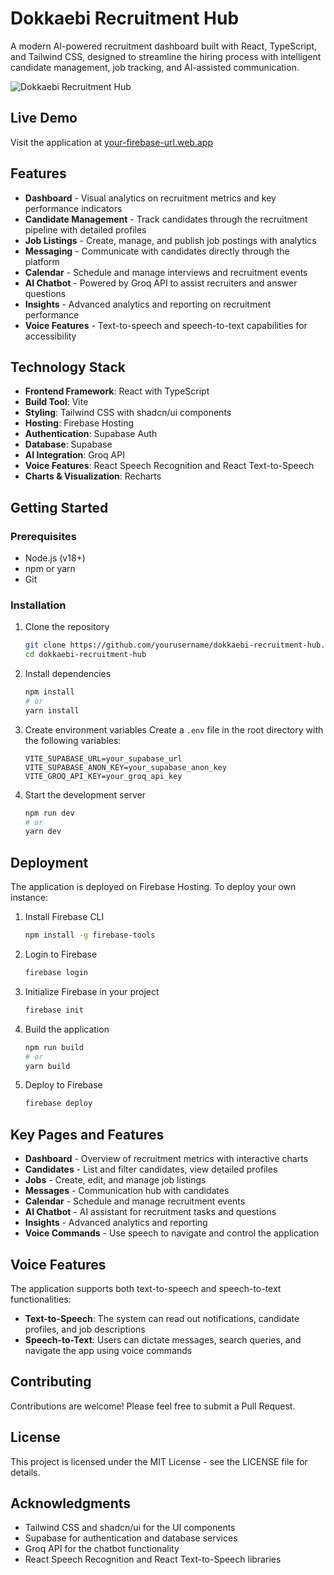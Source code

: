 # Dokkaebi Recruitment Hub

A modern AI-powered recruitment dashboard built with React, TypeScript, and Tailwind CSS, designed to streamline the hiring process with intelligent candidate management, job tracking, and AI-assisted communication.

![Dokkaebi Recruitment Hub](https://via.placeholder.com/800x400?text=Dokkaebi+Recruitment+Hub)

## Live Demo

Visit the application at [your-firebase-url.web.app](https://your-firebase-url.web.app)

## Features

- **Dashboard** - Visual analytics on recruitment metrics and key performance indicators
- **Candidate Management** - Track candidates through the recruitment pipeline with detailed profiles
- **Job Listings** - Create, manage, and publish job postings with analytics
- **Messaging** - Communicate with candidates directly through the platform
- **Calendar** - Schedule and manage interviews and recruitment events
- **AI Chatbot** - Powered by Groq API to assist recruiters and answer questions
- **Insights** - Advanced analytics and reporting on recruitment performance
- **Voice Features** - Text-to-speech and speech-to-text capabilities for accessibility

## Technology Stack

- **Frontend Framework**: React with TypeScript
- **Build Tool**: Vite
- **Styling**: Tailwind CSS with shadcn/ui components
- **Hosting**: Firebase Hosting
- **Authentication**: Supabase Auth
- **Database**: Supabase
- **AI Integration**: Groq API
- **Voice Features**: React Speech Recognition and React Text-to-Speech
- **Charts & Visualization**: Recharts

## Getting Started

### Prerequisites

- Node.js (v18+)
- npm or yarn
- Git

### Installation

1. Clone the repository
   ```bash
   git clone https://github.com/yourusername/dokkaebi-recruitment-hub.git
   cd dokkaebi-recruitment-hub
   ```

2. Install dependencies
   ```bash
   npm install
   # or
   yarn install
   ```

3. Create environment variables
   Create a `.env` file in the root directory with the following variables:
   ```
   VITE_SUPABASE_URL=your_supabase_url
   VITE_SUPABASE_ANON_KEY=your_supabase_anon_key
   VITE_GROQ_API_KEY=your_groq_api_key
   ```

4. Start the development server
   ```bash
   npm run dev
   # or
   yarn dev
   ```

## Deployment

The application is deployed on Firebase Hosting. To deploy your own instance:

1. Install Firebase CLI
   ```bash
   npm install -g firebase-tools
   ```

2. Login to Firebase
   ```bash
   firebase login
   ```

3. Initialize Firebase in your project
   ```bash
   firebase init
   ```

4. Build the application
   ```bash
   npm run build
   # or
   yarn build
   ```

5. Deploy to Firebase
   ```bash
   firebase deploy
   ```

## Key Pages and Features

- **Dashboard** - Overview of recruitment metrics with interactive charts
- **Candidates** - List and filter candidates, view detailed profiles
- **Jobs** - Create, edit, and manage job listings
- **Messages** - Communication hub with candidates
- **Calendar** - Schedule and manage recruitment events
- **AI Chatbot** - AI assistant for recruitment tasks and questions
- **Insights** - Advanced analytics and reporting
- **Voice Commands** - Use speech to navigate and control the application

## Voice Features

The application supports both text-to-speech and speech-to-text functionalities:

- **Text-to-Speech**: The system can read out notifications, candidate profiles, and job descriptions
- **Speech-to-Text**: Users can dictate messages, search queries, and navigate the app using voice commands

## Contributing

Contributions are welcome! Please feel free to submit a Pull Request.

## License

This project is licensed under the MIT License - see the LICENSE file for details.

## Acknowledgments

- Tailwind CSS and shadcn/ui for the UI components
- Supabase for authentication and database services
- Groq API for the chatbot functionality
- React Speech Recognition and React Text-to-Speech libraries

